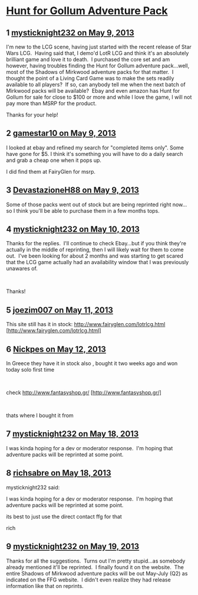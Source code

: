 # [Hunt for Gollum Adventure Pack](https://community.fantasyflightgames.com/topic/83606-hunt-for-gollum-adventure-pack/)

## 1 [mysticknight232 on May 9, 2013](https://community.fantasyflightgames.com/topic/83606-hunt-for-gollum-adventure-pack/?do=findComment&comment=793556)

I'm new to the LCG scene, having just started with the recent release of Star Wars LCG.  Having said that, I demo'd LotR LCG and think it's an absolutely brilliant game and love it to death.  I purchased the core set and am however, having troubles finding the Hunt for Gollum adventure pack…well, most of the Shadows of Mirkwood adventure packs for that matter.  I thought the point of a Living Card Game was to make the sets readily available to all players?  If so, can anybody tell me when the next batch of Mirkwood packs will be available?  Ebay and even amazon has Hunt for Gollum for sale for close to $100 or more and while I love the game, I will not pay more than MSRP for the product.  

Thanks for your help!

## 2 [gamestar10 on May 9, 2013](https://community.fantasyflightgames.com/topic/83606-hunt-for-gollum-adventure-pack/?do=findComment&comment=793580)

I looked at ebay and refined my search for "completed items only". Some have gone for $5. I think it's something you will have to do a daily search and grab a cheap one when it pops up.

I did find them at FairyGlen for msrp.

## 3 [DevastazioneH88 on May 9, 2013](https://community.fantasyflightgames.com/topic/83606-hunt-for-gollum-adventure-pack/?do=findComment&comment=793610)

Some of those packs went out of stock but are being reprinted right now…so I think you'll be able to purchase them in a few months tops.

## 4 [mysticknight232 on May 10, 2013](https://community.fantasyflightgames.com/topic/83606-hunt-for-gollum-adventure-pack/?do=findComment&comment=793884)

Thanks for the replies.  I'll continue to check Ebay…but if you think they're actually in the middle of reprinting, then I will likely wait for them to come out.  I've been looking for about 2 months and was starting to get scared that the LCG game actually had an availability window that I was previously unawares of.

 

Thanks!

## 5 [joezim007 on May 11, 2013](https://community.fantasyflightgames.com/topic/83606-hunt-for-gollum-adventure-pack/?do=findComment&comment=794505)

This site still has it in stock: http://www.fairyglen.com/lotrlcg.html [http://www.fairyglen.com/lotrlcg.html]

## 6 [Nickpes on May 12, 2013](https://community.fantasyflightgames.com/topic/83606-hunt-for-gollum-adventure-pack/?do=findComment&comment=794660)

In Greece they have it in stock also , bought it two weeks ago and won today solo first time 

 

check http://www.fantasyshop.gr/ [http://www.fantasyshop.gr/]

 

thats where I bought it from

## 7 [mysticknight232 on May 18, 2013](https://community.fantasyflightgames.com/topic/83606-hunt-for-gollum-adventure-pack/?do=findComment&comment=796484)

I was kinda hoping for a dev or moderator response.  I'm hoping that adventure packs will be reprinted at some point.  

## 8 [richsabre on May 18, 2013](https://community.fantasyflightgames.com/topic/83606-hunt-for-gollum-adventure-pack/?do=findComment&comment=796499)

mysticknight232 said:

I was kinda hoping for a dev or moderator response.  I'm hoping that adventure packs will be reprinted at some point.  



its best to just use the direct contact ffg for that

rich

## 9 [mysticknight232 on May 19, 2013](https://community.fantasyflightgames.com/topic/83606-hunt-for-gollum-adventure-pack/?do=findComment&comment=797021)

Thanks for all the suggestions.  Turns out I'm pretty stupid…as somebody already mentioned it'll be reprinted.  I finally found it on the website.  The entire Shadows of Mirkwood adventure packs will be out May-July (Q2) as indicated on the FFG website.  I didn't even realize they had release information like that on reprints.  

